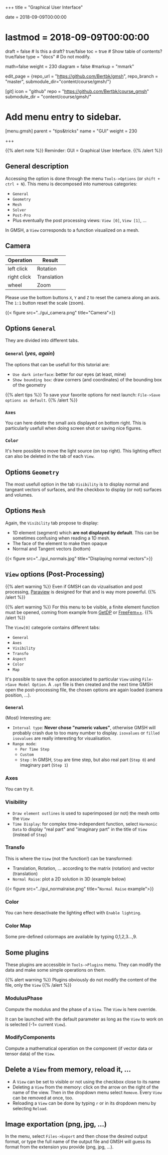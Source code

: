 +++
title = "Graphical User Interface"

date = 2018-09-09T00:00:00
# lastmod = 2018-09-09T00:00:00

draft = false  # Is this a draft? true/false
toc = true  # Show table of contents? true/false
type = "docs"  # Do not modify.

math=false
weight = 230
diagram = false
#markup = "mmark"

edit_page = {repo_url = "https://github.com/Bertbk/gmsh", repo_branch = "master", submodule_dir="content/course/gmsh/"}

[git]
  icon = "github"
  repo = "https://github.com/Bertbk/course_gmsh"
  submodule_dir = "content/course/gmsh/"
  

# Add menu entry to sidebar.
[menu.gmsh]
  parent = "tips&tricks"
  name = "GUI"
  weight = 230

+++

{{% alert note %}}
Reminder: GUI = Graphical User Interface.
{{% /alert %}}

## General description

Accessing the option is done through the menu `Tools->Options` (or `shift + ctrl + N`). This menu is decomposed into numerous categories:

- `General`
- `Geometry`
- `Mesh`
- `Solver`
- `Post-Pro`
- Plus eventually the post processing views: `View [0]`, `View [1]`, ...

In GMSH, a `View` corresponds to a function visualized on a mesh.

## Camera

| Operation| Result|
| --- | --- |
| left click| Rotation|
| right click| Translation|
| wheel| Zoom|

Please use the bottom buttons `X`, `Y` and `Z` to reset the camera along an axis. The `1:1` button reset the scale (zoom).

{{< figure src="../gui_camera.png" title="Camera">}}

## Options `General`

They are divided into different tabs.

### `General` (*yes, again*)

The options that can be usefull for this tutorial are:

- `Use dark interface`: better for our eyes (at least, mine)
- `Show bounding box`: draw corners (and coordinates) of the bounding box of the geometry

{{% alert tips %}}
To save your favorite options for next launch: `File->Save options as default`.
{{% /alert %}}

### `Axes`

You can here delete the small axis displayed on bottom right. This is particularly usefull when doing screen shot or saving nice figures.

### `Color`

It's here possible to move the light source (on top right). This lighting effect can also be deleted in the tab of each `View`.


## Options `Geometry`

The most usefull option in the tab `Visibility` is to display normal and tangeant vectors of surfaces, and the checkbox to display (or not) surfaces and volumes.


## Options `Mesh`

Again, the `Visibility` tab propose to display:

- 1D element (segment) which **are not displayed by default**. This can be sometimes  confusing when reading a 1D mesh.
- The face of the element to make then opaque
- Normal and Tangent vectors (bottom)

{{< figure src="../gui_normals.jpg" title="Displaying normal vectors">}}


## `View` options (Post-Processing)

{{% alert warning %}}
Even if GMSH can do vizualisation and post processing, [Paraview](https://paraview.org) is designed for that and is way more powerful.
{{% /alert %}}

{{% alert warning %}}
For this menu to be visible, a finite element function must be opened, coming from example from [GetDP](http://getdp.info) or [FreeFem++](https://freefem.org).
{{% /alert %}}

The `View[0]` categorie contains different tabs:

- `General`
- `Axes`
- `Visibility`
- `Transfo`
- `Aspect`
- `Color`
- `Map`

It's possible to save the option associated to particular `View` using `File->Save Model Option`. A `.opt` file is then created and the next time GMSH open the post-processing file, the chosen options are again loaded (camera position, ...). 

### `General`

(Most) Interesting are:

- `Interval type`: **Never chose "numeric values"**, otherwise GMSH will probably crash due to too many number to display. `isovalues` or `filled isovalues` are really interesting for visualisation.
- `Range mode`:
  - `Per Time Step`
  - `Custom`
  - `Step` : In GMSH, `Step` are time step, but also real part (`Step 0`) and imaginary part (`Step 1`)

### Axes

You can try it.

### Visibility

-  `Draw element outlines` is used to superimposed (or not) the mesh onto the `View`
- `Time Display`: for complex time-independent function, select `Harmonic Data` to display "real part" and "imaginary part" in the title of `View` (instead of `Step`)


### Transfo

This is where the `View` (not the function!) can be transformed:

- Translation, Rotation, ... according to the matrix (rotation) and vector (translation)
- `Normal Raise`: plot a 2D solution in 3D (example below)

{{< figure src="../gui_normalraise.png" title="`Normal Raise` example">}}


### Color

You can here desactivate the lighting effect with `Enable lighting`.


### Color Map

Some pre-defined colormaps are available by typing 0,1,2,3...,9.


## Some plugins

These plugins are accessible in `Tools->Plugins` menu. They can modify the data and make some simple operations on them. 

{{% alert warning %}}
Plugins obviously do not modify the content of the file, only the `View`
{{% /alert %}}

### ModulusPhase

Compute the modulus and the phase of a `View`. The `View` is here override.

It can be launched with the default parameter as long as the `View` to work on is selected (-1= current `View`).

### ModifyComponents

Compute a mathematical operation on the component (if vector data or tensor data) of the `View`.

## Delete a `View` from memory, reload it, ...

- A `View` can be set to visible or not using the checkbox close to its name
- Deleting a `View` from the memory: click on the arrow on the right of the name of the view. Then in the dropdown menu select `Remove`. Every `View` can be removed at once, too.
- Reloading a `View` can be done by typing `r` or in its dropdown menu by selecting `Reload`.



## Image exportation (png, jpg, ...)

In the menu, select `Files->Export` and then chose the desired output format, or type the full name of the output file and GMSH will guess its format from the extension you provide (png, jpg, ...).

